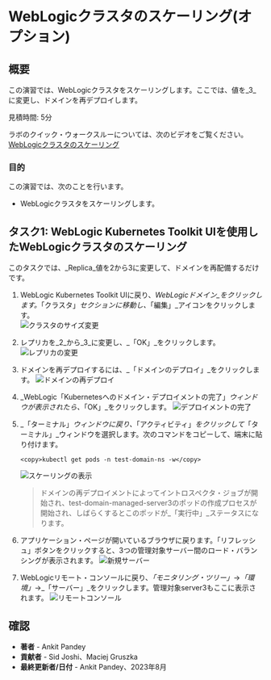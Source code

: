 # WebLogicクラスタのスケーリング(オプション)

## 概要

この演習では、WebLogicクラスタをスケーリングします。ここでは、値を_3_に変更し、ドメインを再デプロイします。

見積時間: 5分

ラボのクイック・ウォークスルーについては、次のビデオをご覧ください。[WebLogicクラスタのスケーリング](videohub:1_mcl3p6td)

### 目的

この演習では、次のことを行います。

*   WebLogicクラスタをスケーリングします。

## タスク1: WebLogic Kubernetes Toolkit UIを使用したWebLogicクラスタのスケーリング

このタスクでは、_Replica_値を2から3に変更して、ドメインを再配備するだけです。

1.  WebLogic Kubernetes Toolkit UIに戻り、_WebLogicドメイン_をクリックします。_「クラスタ」_セクションに移動し、_「編集」_アイコンをクリックします。  
    ![クラスタのサイズ変更](images/cluster-resize.png)
    
2.  レプリカを_2_から_3_に変更し、_「OK」_をクリックします。 ![レプリカの変更](images/change-replicas.png)
    
3.  ドメインを再デプロイするには、_「ドメインのデプロイ」_をクリックします。 ![ドメインの再デプロイ](images/redeploy-domain.png)
    
4.  _WebLogic「Kubernetesへのドメイン・デプロイメントの完了」_ウィンドウが表示されたら、_「OK」_をクリックします。 ![デプロイメントの完了](images/deployment-complete.png)
    
5.  _「ターミナル」_ウィンドウに戻り、_「アクティビティ」_をクリックして_「ターミナル」_ウィンドウを選択します。次のコマンドをコピーして、端末に貼り付けます。
    
        <copy>kubectl get pods -n test-domain-ns -w</copy>
        
    
    ![スケーリングの表示](images/view-scaling.png)
    
    > ドメインの再デプロイメントによってイントロスペクタ・ジョブが開始され、test-domain-managed-server3のポッドの作成プロセスが開始され、しばらくするとこのポッドが_「実行中」_ステータスになります。
    
6.  アプリケーション・ページが開いているブラウザに戻ります。「リフレッシュ」ボタンをクリックすると、3つの管理対象サーバー間のロード・バランシングが表示されます。 ![新規サーバー](images/new-server.png)
    
7.  WebLogicリモート・コンソールに戻り、_「モニタリング・ツリー」_→_「環境」_→_「サーバー」_をクリックします。管理対象server3もここに表示されます。 ![リモートコンソール](images/remote-console.png)
    

## 確認

*   **著者** - Ankit Pandey
*   **貢献者** - Sid Joshi、Maciej Gruszka
*   **最終更新者/日付** - Ankit Pandey、2023年8月
